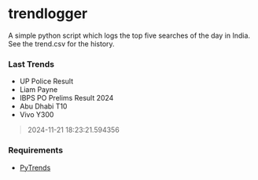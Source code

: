 # trendlogger
A simple python script which logs the top five searches of the day in India.<br>See the trend.csv for the history.<br>

<!-- Last Trends -->
### Last Trends
* UP Police Result
* Liam Payne
* IBPS PO Prelims Result 2024
* Abu Dhabi T10
* Vivo Y300
> 2024-11-21 18:23:21.594356

<!-- Requirements -->
### Requirements
* [PyTrends](https://github.com/dreyco676/pytrends)
